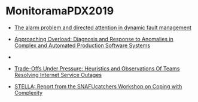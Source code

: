 # MonitoramaPDX2019


* [The alarm problem and directed attention in dynamic fault management](https://www.tandfonline.com/doi/abs/10.1080/00140139508925274)

* [Approaching Overload: Diagnosis and Response to Anomalies in Complex and Automated Production Software Systems](https://www.researchgate.net/publication/333091997_Approaching_Overload_Diagnosis_and_Response_to_Anomalies_in_Complex_and_Automated_Production_Software_Systems)

* [Problem detection]: https://www.researchgate.net/publication/220579480_Problem_detection

* [Trade-Offs Under Pressure: Heuristics and Observations Of Teams Resolving Internet Service Outages](https://www.researchgate.net/publication/295011072_Trade-Offs_Under_Pressure_Heuristics_and_Observations_Of_Teams_Resolving_Internet_Service_Outages)

* [STELLA: Report from the SNAFUcatchers Workshop on Coping with Complexity](https://snafucatchers.github.io/)

